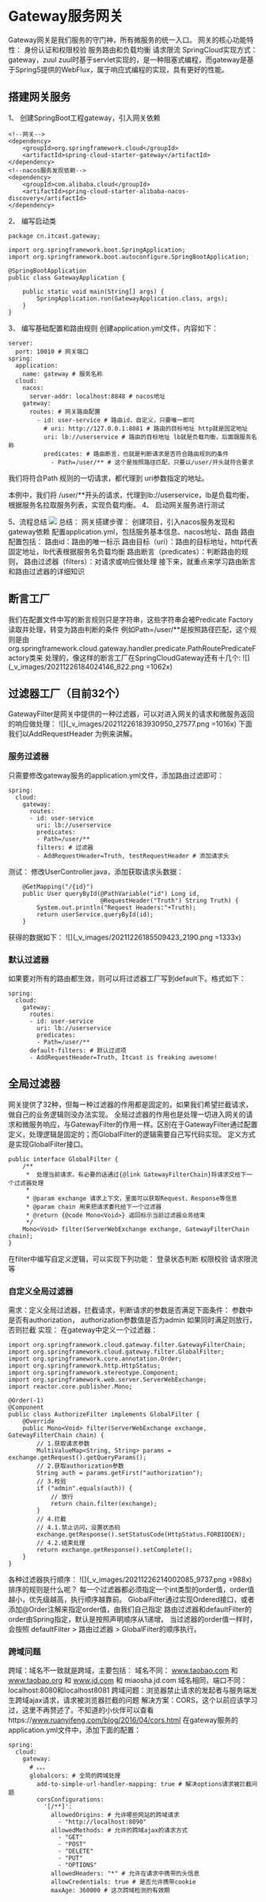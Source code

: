 # Gateway服务网关
Gateway网关是我们服务的守门神，所有微服务的统一入口。
网关的核心功能特性：
身份认证和权限校验
服务路由和负载均衡
请求限流
SpringCloud实现方式：gateway，zuul
zuul时基于servlet实现的，是一种阻塞式编程，而gateway是基于Spring5提供的WebFlux，属于响应式编程的实现，具有更好的性能。

## 搭建网关服务
1、 创建SpringBoot工程gateway，引入网关依赖
```
<!--网关-->
<dependency>
    <groupId>org.springframework.cloud</groupId>
    <artifactId>spring-cloud-starter-gateway</artifactId>
</dependency>
<!--nacos服务发现依赖-->
<dependency>
    <groupId>com.alibaba.cloud</groupId>
    <artifactId>spring-cloud-starter-alibaba-nacos-discovery</artifactId>
</dependency>
```
2、 编写启动类
```
package cn.itcast.gateway;

import org.springframework.boot.SpringApplication;
import org.springframework.boot.autoconfigure.SpringBootApplication;

@SpringBootApplication
public class GatewayApplication {

	public static void main(String[] args) {
		SpringApplication.run(GatewayApplication.class, args);
	}
}
```
3、 编写基础配置和路由规则
创建application.yml文件，内容如下：
```
server:
  port: 10010 # 网关端口
spring:
  application:
    name: gateway # 服务名称
  cloud:
    nacos:
      server-addr: localhost:8848 # nacos地址
    gateway:
      routes: # 网关路由配置
        - id: user-service # 路由id，自定义，只要唯一即可
          # uri: http://127.0.0.1:8081 # 路由的目标地址 http就是固定地址
          uri: lb://userservice # 路由的目标地址 lb就是负载均衡，后面跟服务名称
          predicates: # 路由断言，也就是判断请求是否符合路由规则的条件
            - Path=/user/** # 这个是按照路径匹配，只要以/user/开头就符合要求
```
我们将符合Path 规则的一切请求，都代理到 uri参数指定的地址。

本例中，我们将 /user/**开头的请求，代理到lb://userservice，lb是负载均衡，根据服务名拉取服务列表，实现负载均衡。
4、 启动网关服务进行测试

5、流程总结
![](_v_images/20211226175412204_21744.png)
总结：
网关搭建步骤：
创建项目，引入nacos服务发现和gateway依赖
配置application.yml，包括服务基本信息、nacos地址、路由
路由配置包括：
路由id：路由的唯一标示
路由目标（uri）：路由的目标地址，http代表固定地址，lb代表根据服务名负载均衡
路由断言（predicates）：判断路由的规则，
路由过滤器（filters）：对请求或响应做处理
接下来，就重点来学习路由断言和路由过滤器的详细知识
## 断言工厂
我们在配置文件中写的断言规则只是字符串，这些字符串会被Predicate Factory读取并处理，转变为路由判断的条件
例如Path=/user/**是按照路径匹配，这个规则是由
org.springframework.cloud.gateway.handler.predicate.PathRoutePredicateFactory类来
处理的，像这样的断言工厂在SpringCloudGateway还有十几个:
![](_v_images/20211226184024146_822.png =1062x)

## 过滤器工厂（目前32个）
GatewayFilter是网关中提供的一种过滤器，可以对进入网关的请求和微服务返回的响应做处理：
![](_v_images/20211226183930950_27577.png =1016x)
下面我们以AddRequestHeader 为例来讲解。
### 服务过滤器
只需要修改gateway服务的application.yml文件，添加路由过滤即可：
```
spring:
  cloud:
    gateway:
      routes:
      - id: user-service 
        uri: lb://userservice 
        predicates: 
        - Path=/user/** 
        filters: # 过滤器
        - AddRequestHeader=Truth, testRequestHeader # 添加请求头
```
测试：
修改UserController.java，添加获取请求头数据：
```
    @GetMapping("/{id}")
    public User queryById(@PathVariable("id") Long id,
                          @RequestHeader("Truth") String Truth) {
        System.out.println("Request Headers:"+Truth);
        return userService.queryById(id);
    }
```
获得的数据如下：
![](_v_images/20211226185509423_2190.png =1333x)
### 默认过滤器
如果要对所有的路由都生效，则可以将过滤器工厂写到default下。格式如下：
```
spring:
  cloud:
    gateway:
      routes:
      - id: user-service 
        uri: lb://userservice 
        predicates: 
        - Path=/user/**
      default-filters: # 默认过滤项
      - AddRequestHeader=Truth, Itcast is freaking awesome! 
```
## 全局过滤器
网关提供了32种，但每一种过滤器的作用都是固定的。如果我们希望拦截请求，做自己的业务逻辑则没办法实现。
全局过滤器的作用也是处理一切进入网关的请求和微服务响应，与GatewayFilter的作用一样。区别在于GatewayFilter通过配置定义，处理逻辑是固定的；而GlobalFilter的逻辑需要自己写代码实现。
定义方式是实现GlobalFilter接口。
```
public interface GlobalFilter {
    /**
     *  处理当前请求，有必要的话通过{@link GatewayFilterChain}将请求交给下一个过滤器处理
     *
     * @param exchange 请求上下文，里面可以获取Request、Response等信息
     * @param chain 用来把请求委托给下一个过滤器 
     * @return {@code Mono<Void>} 返回标示当前过滤器业务结束
     */
    Mono<Void> filter(ServerWebExchange exchange, GatewayFilterChain chain);
}
```
在filter中编写自定义逻辑，可以实现下列功能：
登录状态判断
权限校验
请求限流等
### 自定义全局过滤器
需求：定义全局过滤器，拦截请求，判断请求的参数是否满足下面条件：
参数中是否有authorization，
authorization参数值是否为admin
如果同时满足则放行，否则拦截
实现：
在gateway中定义一个过滤器：
```
import org.springframework.cloud.gateway.filter.GatewayFilterChain;
import org.springframework.cloud.gateway.filter.GlobalFilter;
import org.springframework.core.annotation.Order;
import org.springframework.http.HttpStatus;
import org.springframework.stereotype.Component;
import org.springframework.web.server.ServerWebExchange;
import reactor.core.publisher.Mono;

@Order(-1)
@Component
public class AuthorizeFilter implements GlobalFilter {
    @Override
    public Mono<Void> filter(ServerWebExchange exchange, GatewayFilterChain chain) {
        // 1.获取请求参数
        MultiValueMap<String, String> params = exchange.getRequest().getQueryParams();
        // 2.获取authorization参数
        String auth = params.getFirst("authorization");
        // 3.校验
        if ("admin".equals(auth)) {
            // 放行
            return chain.filter(exchange);
        }
        // 4.拦截
        // 4.1.禁止访问，设置状态码
        exchange.getResponse().setStatusCode(HttpStatus.FORBIDDEN);
        // 4.2.结束处理
        return exchange.getResponse().setComplete();
    }
}
```
各种过滤器执行顺序：
![](_v_images/20211226214002085_9737.png =988x)
排序的规则是什么呢？
每一个过滤器都必须指定一个int类型的order值，order值越小，优先级越高，执行顺序越靠前。
GlobalFilter通过实现Ordered接口，或者添加@Order注解来指定order值，由我们自己指定
路由过滤器和defaultFilter的order由Spring指定，默认是按照声明顺序从1递增。
当过滤器的order值一样时，会按照 defaultFilter > 路由过滤器 > GlobalFilter的顺序执行。
### 跨域问题
跨域：域名不一致就是跨域，主要包括：
域名不同： www.taobao.com 和 www.taobao.org 和 www.jd.com 和 miaosha.jd.com
域名相同，端口不同：localhost:8080和localhost8081
跨域问题：浏览器禁止请求的发起者与服务端发生跨域ajax请求，请求被浏览器拦截的问题
解决方案：CORS，这个以前应该学习过，这里不再赘述了。不知道的小伙伴可以查看https://www.ruanyifeng.com/blog/2016/04/cors.html
在gateway服务的application.yml文件中，添加下面的配置：
```
spring:
  cloud:
    gateway:
      # 。。。
      globalcors: # 全局的跨域处理
        add-to-simple-url-handler-mapping: true # 解决options请求被拦截问题
        corsConfigurations:
          '[/**]':
            allowedOrigins: # 允许哪些网站的跨域请求 
              - "http://localhost:8090"
            allowedMethods: # 允许的跨域ajax的请求方式
              - "GET"
              - "POST"
              - "DELETE"
              - "PUT"
              - "OPTIONS"
            allowedHeaders: "*" # 允许在请求中携带的头信息
            allowCredentials: true # 是否允许携带cookie
            maxAge: 360000 # 这次跨域检测的有效期
```

